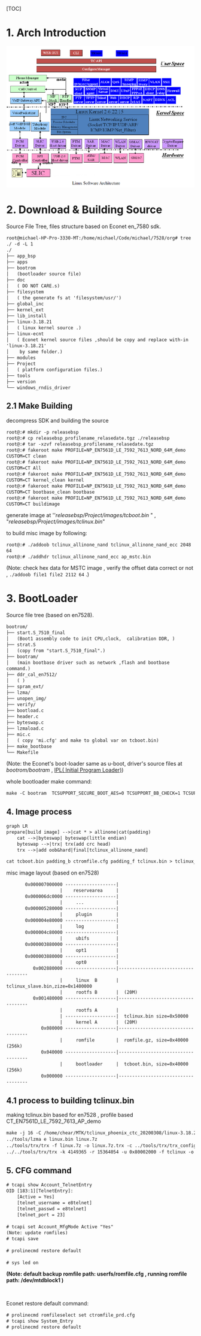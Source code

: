 [TOC]

# 1.  Arch Introduction

![econet_arch](img/econet_arch.bmp)



# 2. Download & Building Source

Source File Tree, files structure based on Econet en_7580 sdk.

```shell
root@michael-HP-Pro-3330-MT:/home/michael/Code/michael/7528/org# tree ./ -d -L 1
./
├── app_bsp
├── apps
├── bootrom
│	(bootloader source file)
├── doc
│	( DO NOT CARE.s)
├── filesystem
│	( the generate fs at 'filesystem/usr/')
├── global_inc
├── kernel_ext
├── lib_install
├── linux-3.18.21
│	( linux kernel source .)
├── linux-ecnt
│	( Econet kernel source files ,should be copy and replace with-in 'linux-3.18.21' 
│	 by same folder.)
├── modules
├── Project
│	( platform configuration files.)
├── tools
├── version
└── windows_rndis_driver
```



## 2.1 Make Building

decompress SDK and building the source

```shell
root@:# mkdir -p releasebsp
root@:# cp releasebsp_profilename_relasedate.tgz ./releasebsp
root@:# tar -xzvf releasebsp_profilename_relasedate.tgz
root@:# fakeroot make PROFILE=NP_EN7561D_LE_7592_7613_NORD_64M_demo CUSTOM=CT clean 
root@:# fakeroot make PROFILE=NP_EN7561D_LE_7592_7613_NORD_64M_demo CUSTOM=CT All
root@:# fakeroot make PROFILE=NP_EN7561D_LE_7592_7613_NORD_64M_demo CUSTOM=CT kernel_clean kernel
root@:# fakeroot make PROFILE=NP_EN7561D_LE_7592_7613_NORD_64M_demo CUSTOM=CT bootbase_clean bootbase
root@:# fakeroot make PROFILE=NP_EN7561D_LE_7592_7613_NORD_64M_demo CUSTOM=CT buildimage
```

generate image at  ''*releasebsp/Project/images/tcboot.bin* " , "*releasebsp/Project/images/tclinux.bin*"

to build misc image by following:

```shell
root@:# ./addoob tclinux_allinone_nand tclinux_allinone_nand_ecc 2048 64
root@:# ./addhdr tclinux_allinone_nand_ecc ap_mstc.bin
```

(Note: check hex data for MSTC image  , verify the offset data correct or not , ``./addoob file1 file2 2112 64`` .)



# 3. BootLoader

Source file tree (based  on en7528). 

```shell
bootrom/
├── start.S_7510_final 
│	(Boot1 assembly code to init CPU,clock,  calibration DDR, )
├── strat.S
│	(copy from "start.S_7510_final".)
├── bootram/
│	(main bootbase driver such as network ,flash and bootbase command.)
├── ddr_cal_en7512/
│	( )	
├── spram_ext/	
├── lzma/
├── unopen_img/
├── verify/
├── bootload.c
├── header.c
├── byteswap.c
├── lzmaload.c
├── mic.c
│	( copy 'mi.cfg' and make to global var on tcboot.bin)
├── make_bootbase
└── Makefile
```

(Note: the Econet's boot-loader same as u-boot, driver's source files at  *bootrom/bootram* , [IPL( Initial Program Loader)](https://www.abbreviationfinder.org/cn/acronyms/ipl_initial-program-loader.html))

whole bootloader make command:

```Makefile
make -C bootram  TCSUPPORT_SECURE_BOOT_AES=0 TCSUPPORT_BB_CHECK=1 TCSUPPORT_BB_FIX_UNOPEN=1 TCSUPPORT_SPI_CONTROLLER_ECC=1 TCSUPPORT_SPI_NAND_FLASH_ECC_DMA=1 TCSUPPORT_MIPS_1004K=1 L2CACHE_LOCK_CODE=1 TC3262=1 SIS_DDR_PHY=1 RT63365=1 MT75XX_REDUCE_SIZE=1 TCSUPPORT_CPU_EN7528=1 MT75XX_REDUCE_SIZE=1 TCSUPPORT_CPU_EN7512=1 64M=1 TR068_LED=1 TCSUPPORT_FREE_BOOTBASE=1 CONFIG_DUAL_IMAGE=1 TCSUPPORT_BB_256KB=1 MT75XX_NAND=1 EN7512_NAND=1 TCSUPPORT_10G_FPGA_DDR4=1 SPI_NAND_FLASH_DEBUG=1 SPI_CONTROLLER_DEBUG=0 SPI_ECC_DEBUG=0 SPI_NFI_DEBUG=0 BOOT_LZMA_SUPPORT=1

```



## 4. Image process

```mermaid
graph LR
prepare[build image] -->|cat * > allinone|cat(padding)
	cat -->|byteswap| byteswap(little endian)
	byteswap -->|trx| trx(add crc head)
    trx -->|add oob&hard|final[tclinux_allinone_nand]
```

```Makefile
cat tcboot.bin padding_b ctromfile.cfg padding_f tclinux.bin > tclinux_allinone
```

misc image layout (based on en7528)

```shell
       0x000007000000 -------------------|
                    |    reservearea     |
       0x000006dc0000 -------------------|
                    |     ...            |
       0x000005280000 -------------------|
                    |     plugin         |
       0x000004e80000 -------------------|
                    |     log            |
       0x000004c80000 -------------------|
                    |     ubifs          |
       0x000003880000 -------------------|
                    |     opt1           |
       0x000003880000 -------------------|
                    |     opt0           |
          0x002880000 -------------------|------------------------------------
                    |     linux  B       |	tclinux_slave.bin,zize=0x1400000
                    |     rootfs B       |  (20M)
          0x001480000 -------------------|------------------------------------
                    |     rootfs A       |                      
           			| -------------------|  tclinux.bin size=0x50000
                    |     kernel A       |  (20M)
             0x080000 -------------------|------------------------------------
                    |     romfile        |  romfile.gz, size=0x40000 (256k)
             0x040000 -------------------|------------------------------------
                    |     bootloader     |	tcboot.bin, size=0x40000 (256k)
             0x000000 -------------------|------------------------------------
```



## 4.1 process to building tclinux.bin

making tclinux.bin based for en7528 , profile based CT_EN7561D_LE_7592_7613_AP_demo

```Makefile
make -j 16 -C /home/chear/MTK/tclinux_phoenix_ctc_20200308/linux-3.18.21 linux.7z
../tools/lzma e linux.bin linux.7z
../tools/trx/trx -f linux.7z -o linux.7z.trx -c ../tools/trx/trx_config
../../tools/trx/trx -k 4149365 -r 15364054 -u 0x80002000 -f tclinux -o tclinux.bin -c ../../tools/trx/trx_config
```



## 5. CFG command

```shell
# tcapi show Account_TelnetEntry
OID [183:1][TelnetEntry]:
	[Active = Yes]
	[telnet_username = e8telnet]
	[telnet_passwd = e8telnet]
	[telnet_port = 23]

# tcapi set Account_MfgMode Active "Yes"
(Note: update romfiles)
# tcapi save

# prolinecmd restore default

# sys led on
```

**(Note:  default backup romfile path: userfs/romfile.cfg , running romfile path: /dev/mtdblock1 )**

​	





Econet restore default command:

```shell
# prolinecmd romfileselect set ctromfile_prd.cfg
# tcapi show System_Entry 
# prolinecmd restore default
```

